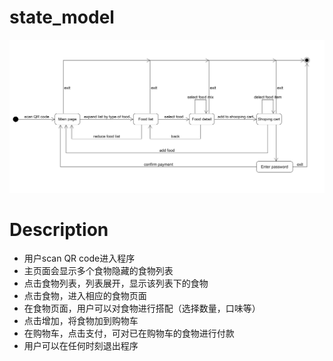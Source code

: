 # state_model
![](../Assets/Images/state_model.png)
# Description
- 用户scan QR code进入程序
- 主页面会显示多个食物隐藏的食物列表
- 点击食物列表，列表展开，显示该列表下的食物
- 点击食物，进入相应的食物页面
- 在食物页面，用户可以对食物进行搭配（选择数量，口味等）
- 点击增加，将食物加到购物车
- 在购物车，点击支付，可对已在购物车的食物进行付款
- 用户可以在任何时刻退出程序

